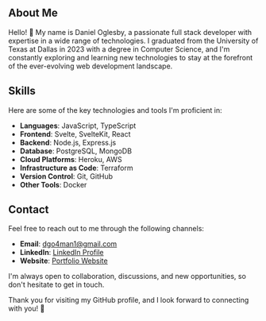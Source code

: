 ## About Me

Hello! 👋 My name is Daniel Oglesby, a passionate full stack developer with expertise in a wide range of technologies. I graduated from the University of Texas at Dallas in 2023 with a degree in Computer Science, and I'm constantly exploring and learning new technologies to stay at the forefront of the ever-evolving web development landscape.

## Skills

Here are some of the key technologies and tools I'm proficient in:

- **Languages**: JavaScript, TypeScript
- **Frontend**: Svelte, SvelteKit, React
- **Backend**: Node.js, Express.js
- **Database**: PostgreSQL, MongoDB
- **Cloud Platforms**: Heroku, AWS
- **Infrastructure as Code**: Terraform
- **Version Control**: Git, GitHub
- **Other Tools**: Docker

## Contact

Feel free to reach out to me through the following channels:

- **Email**: [dgo4man1@gmail.com](mailto:dgo4man1@gmail.com)
- **LinkedIn**: [LinkedIn Profile](https://www.linkedin.com/in/daniel-oglesby-b68086b3/)
- **Website**: [Portfolio Website](https://danieloglesby.vercel.app/)

I'm always open to collaboration, discussions, and new opportunities, so don't hesitate to get in touch.

Thank you for visiting my GitHub profile, and I look forward to connecting with you! 🚀
